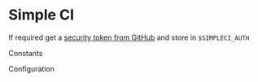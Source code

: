 # Simple CI

If required get a [security token from GitHub](https://github.com/settings/tokens) and store in `$SIMPLECI_AUTH`

Constants


Configuration


